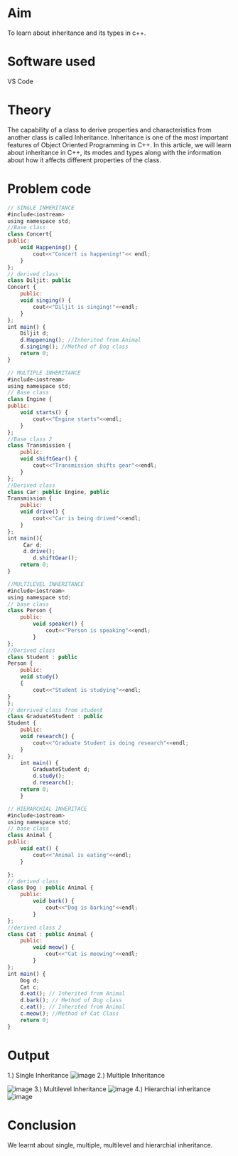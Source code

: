 # Aim
To learn about inheritance and its types in c++.

# Software used
VS Code

# Theory
The capability of a class to derive properties and characteristics from another class is called Inheritance. Inheritance is one of the most important features of Object Oriented Programming in C++. In this article, we will learn about inheritance in C++, its modes and types along with the information about how it affects different properties of the class.

# Problem code
``` javascript
// SINGLE INHERITANCE
#include<iostream>
using namespace std;
//Base class
class Concert{
public:
    void Happening() {
        cout<<"Concert is happening!"<< endl;
    }
};
// derived class
class Diljit: public
Concert {
    public:
    void singing() {
        cout<<"Diljit is singing!"<<endl;
    }
};
int main() {
    Diljit d;
    d.Happening(); //Inherited from Animal
    d.singing(); //Method of Dog class
    return 0;
}

// MULTIPLE INHERITANCE
#include<iostream>
using namespace std;
// Base class
class Engine {
public:
    void starts() {
        cout<<"Engine starts"<<endl;
    }
};
//Base class 2
class Transmission {
    public:
    void shiftGear() {
        cout<<"Transmission shifts gear"<<endl;
    }
};
//Derived class
class Car: public Engine, public
Transmission {
    public:
    void drive() {
        cout<<"Car is being drived"<<endl;
    }
};
int main(){
     Car d;
     d.drive();
        d.shiftGear(); 
    return 0;
}

//MULTILEVEL INHERITANCE
#include<iostream>
using namespace std;
// base class
class Person {
    public:
        void speaker() {
            cout<<"Person is speaking"<<endl;
        }
};
//Derived class
class Student : public
Person {
    public:
    void study() 
    {
        cout<<"Student is studying"<<endl;
}
};
// derrived class from student
class GraduateStudent : public
Student {
    public:
    void research() {
        cout<<"Graduate Student is doing research"<<endl;
    }
};
    int main() {
        GraduateStudent d;
        d.study();
        d.research();
    return 0;
    }

// HIERARCHIAL INHERITACE
#include<iostream>
using namespace std;
// base class
class Animal {
public:
    void eat() {
        cout<<"Animal is eating"<<endl;
    }

};
// derived class
class Dog : public Animal {
    public:
        void bark() {
            cout<<"Dog is barking"<<endl;
        }
};
//derived class 2
class Cat : public Animal {
    public:
        void meow() {
            cout<<"Cat is meowing"<<endl;
        }
};
int main() {
    Dog d;
    Cat c;
    d.eat(); // Inherited from Animal
    d.bark(); // Method of Dog class
    c.eat(); // Inherited from Animal
    c.meow(); //Method of Cat Class
    return 0;
}

```


# Output
1.) Single Inheritance
![image](https://github.com/user-attachments/assets/3f0e7eaa-f945-4a46-a3e5-61689cc22f97)
2.) Multiple Inheritance

![image](https://github.com/user-attachments/assets/fca46f58-97ac-403d-98c6-fcea9595c950)
3.) Multilevel Inheritance
![image](https://github.com/user-attachments/assets/b91fafa4-5807-4b9a-9600-f58a583e333c)
4.) Hierarchial inheritance
![image](https://github.com/user-attachments/assets/e1cd77e9-a626-408f-a862-560f89adf6dd)


# Conclusion
We learnt about single, multiple, multilevel and hierarchial inheritance.
